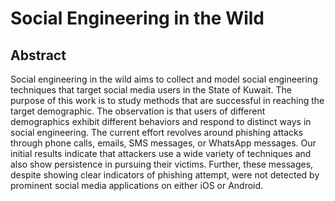 # Social Engineering in the Wild

## Abstract

Social engineering in the wild aims to collect and model social engineering techniques that target social media users in the State of Kuwait. 
The purpose of this work is to study methods that are successful in reaching the target demographic. The observation is that users of different demographics
exhibit different behaviors and respond to distinct ways in social engineering. 
The current effort revolves around phishing attacks through phone calls, emails, SMS messages, or WhatsApp messages. Our initial results indicate
that attackers use a wide variety of techniques and also show persistence in pursuing their victims. Further, these messages, despite showing clear
indicators of phishing attempt, were not detected by prominent social media applications on either iOS or Android. 
